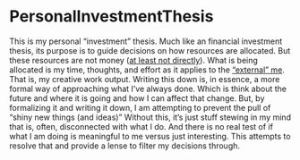 # PersonalInvestmentThesis
This is my personal “investment” thesis. Much like an financial investment thesis, its purpose is to guide decisions on how resources are allocated. But these resources are not money ([at least not directly](http://phish.net/song/money-love-and-change/lyrics)). What is being allocated is my time, thoughts, and effort as it applies to the [“external” me](http://www.themonsterinyourhead.com/2011/05/05/work-life-balance-is-bullshit/). That is, my creative work output. Writing this down is, in essence, a more formal way of approaching what I’ve always done. Which is think about the future and where it is going and how I can affect that change. But, by formalizing it and writing it down, I am attempting to prevent the pull of “shiny new things (and ideas)” Without this, it’s just stuff stewing in my mind that is, often, disconnected with what I do. And there is no real test of if what I am doing is meaningful to me versus just interesting. This attempts to resolve that and provide a lense to filter my decisions through.
